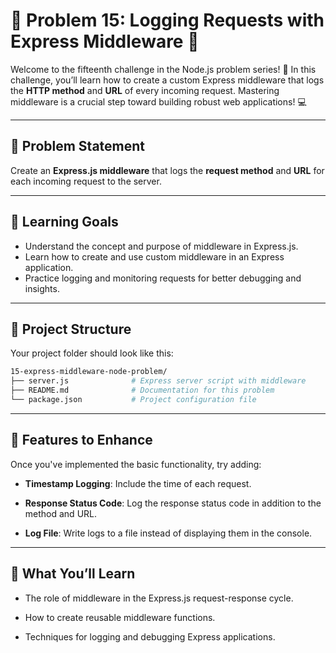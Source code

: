 # 🌟 Problem 15: Logging Requests with Express Middleware 🌟  

Welcome to the fifteenth challenge in the Node.js problem series! 🚀 In this challenge, you’ll learn how to create a custom Express middleware that logs the **HTTP method** and **URL** of every incoming request. Mastering middleware is a crucial step toward building robust web applications! 💻  

---

## 📝 Problem Statement  

Create an **Express.js middleware** that logs the **request method** and **URL** for each incoming request to the server.  

---

## 🎯 Learning Goals  

- Understand the concept and purpose of middleware in Express.js.  
- Learn how to create and use custom middleware in an Express application.  
- Practice logging and monitoring requests for better debugging and insights.  

---

## 📂 Project Structure  

Your project folder should look like this:  

```bash  
15-express-middleware-node-problem/  
├── server.js              # Express server script with middleware  
├── README.md              # Documentation for this problem  
└── package.json           # Project configuration file  
```

---

## 🌟 Features to Enhance

Once you've implemented the basic functionality, try adding:

- **Timestamp Logging**: Include the time of each request.

- **Response Status Code**: Log the response status code in addition to the method and URL.

- **Log File**: Write logs to a file instead of displaying them in the console.

---

## 🧠 What You’ll Learn

- The role of middleware in the Express.js request-response cycle.

- How to create reusable middleware functions.

- Techniques for logging and debugging Express applications.
